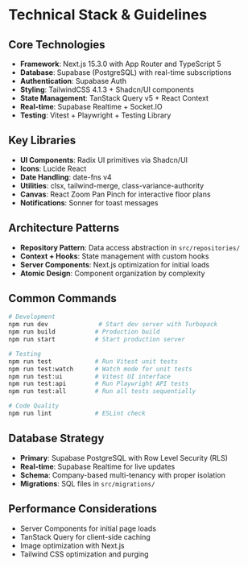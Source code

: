 # Technical Stack & Guidelines

## Core Technologies
- **Framework**: Next.js 15.3.0 with App Router and TypeScript 5
- **Database**: Supabase (PostgreSQL) with real-time subscriptions
- **Authentication**: Supabase Auth
- **Styling**: TailwindCSS 4.1.3 + Shadcn/UI components
- **State Management**: TanStack Query v5 + React Context
- **Real-time**: Supabase Realtime + Socket.IO
- **Testing**: Vitest + Playwright + Testing Library

## Key Libraries
- **UI Components**: Radix UI primitives via Shadcn/UI
- **Icons**: Lucide React
- **Date Handling**: date-fns v4
- **Utilities**: clsx, tailwind-merge, class-variance-authority
- **Canvas**: React Zoom Pan Pinch for interactive floor plans
- **Notifications**: Sonner for toast messages

## Architecture Patterns
- **Repository Pattern**: Data access abstraction in `src/repositories/`
- **Context + Hooks**: State management with custom hooks
- **Server Components**: Next.js optimization for initial loads
- **Atomic Design**: Component organization by complexity

## Common Commands
```bash
# Development
npm run dev              # Start dev server with Turbopack
npm run build           # Production build
npm run start           # Start production server

# Testing
npm run test            # Run Vitest unit tests
npm run test:watch      # Watch mode for unit tests
npm run test:ui         # Vitest UI interface
npm run test:api        # Run Playwright API tests
npm run test:all        # Run all tests sequentially

# Code Quality
npm run lint            # ESLint check
```

## Database Strategy
- **Primary**: Supabase PostgreSQL with Row Level Security (RLS)
- **Real-time**: Supabase Realtime for live updates
- **Schema**: Company-based multi-tenancy with proper isolation
- **Migrations**: SQL files in `src/migrations/`

## Performance Considerations
- Server Components for initial page loads
- TanStack Query for client-side caching
- Image optimization with Next.js
- Tailwind CSS optimization and purging